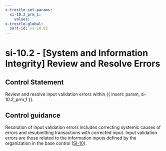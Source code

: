 ```yaml
---
x-trestle-set-params:
  si-10.2_prm_1:
    values:
x-trestle-global:
  sort-id: si-10.02
---
```


# si-10.2 - \[System and Information Integrity\] Review and Resolve Errors

## Control Statement

Review and resolve input validation errors within {{ insert: param, si-10.2_prm_1 }}.

## Control guidance

Resolution of input validation errors includes correcting systemic causes of errors and resubmitting transactions with corrected input. Input validation errors are those related to the information inputs defined by the organization in the base control ([SI-10](#si-10)).
